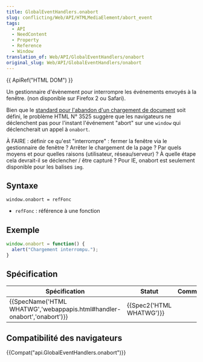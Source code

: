 ```yaml
---
title: GlobalEventHandlers.onabort
slug: conflicting/Web/API/HTMLMediaElement/abort_event
tags:
  - API
  - NeedContent
  - Property
  - Reference
  - Window
translation_of: Web/API/GlobalEventHandlers/onabort
original_slug: Web/API/GlobalEventHandlers/onabort
---
```

{{ ApiRef("HTML DOM") }}

Un gestionnaire d'évènement pour interrompre les événements envoyés à la fenêtre. (non disponible sur Firefox 2 ou Safari).

Bien que le [standard pour l'abandon d'un chargement de document](https://html.spec.whatwg.org/multipage/browsing-the-web.html#abort-a-document) soit défini, le problème HTML N° 3525 suggère que les navigateurs ne déclenchent pas pour l'instant l'événement "abort" sur une `window` qui déclencherait un appel à `onabort`.

À FAIRE : définir ce qu'est "interrompre" : fermer la fenêtre via le gestionnaire de fenêtre ? Arrêter le chargement de la page ? Par quels moyens et pour quelles raisons (utilisateur, réseau/serveur) ? À quelle étape cela devrait-il se déclencher / être capturé ? Pour IE, onabort est seulement disponible pour les balises `img`.

## Syntaxe

    window.onabort = refFonc

- `refFonc` : référence à une fonction

## Exemple

```js
window.onabort = function() {
  alert("Chargement interrompu.");
}
```

## Spécification

| Spécification                                                                                    | Statut                           | Commentaire |
| ------------------------------------------------------------------------------------------------ | -------------------------------- | ----------- |
| {{SpecName('HTML WHATWG','webappapis.html#handler-onabort','onabort')}} | {{Spec2('HTML WHATWG')}} |             |

## Compatibilité des navigateurs

{{Compat("api.GlobalEventHandlers.onabort")}}

